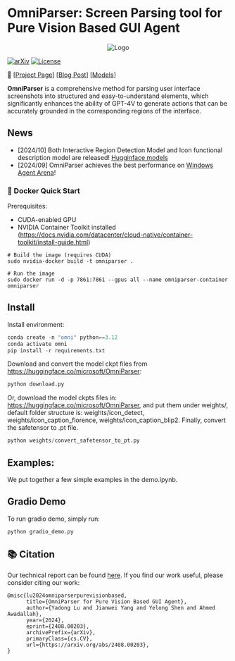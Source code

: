 # OmniParser: Screen Parsing tool for Pure Vision Based GUI Agent

<p align="center">
  <img src="imgs/logo.png" alt="Logo">
</p>

[![arXiv](https://img.shields.io/badge/Paper-green)](https://arxiv.org/abs/2408.00203)
[![License](https://img.shields.io/badge/License-MIT-yellow.svg)](https://opensource.org/licenses/MIT)

📢 [[Project Page](https://microsoft.github.io/OmniParser/)] [[Blog Post](https://www.microsoft.com/en-us/research/articles/omniparser-for-pure-vision-based-gui-agent/)] [[Models](https://huggingface.co/microsoft/OmniParser)] 

**OmniParser** is a comprehensive method for parsing user interface screenshots into structured and easy-to-understand elements, which significantly enhances the ability of GPT-4V to generate actions that can be accurately grounded in the corresponding regions of the interface. 

## News
- [2024/10] Both Interactive Region Detection Model and Icon functional description model are released! [Hugginface models](https://huggingface.co/microsoft/OmniParser)
- [2024/09] OmniParser achieves the best performance on [Windows Agent Arena](https://microsoft.github.io/WindowsAgentArena/)! 

### :rocket: Docker Quick Start

Prerequisites:
- CUDA-enabled GPU
- NVIDIA Container Toolkit installed (https://docs.nvidia.com/datacenter/cloud-native/container-toolkit/install-guide.html)
```
# Build the image (requires CUDA)
sudo nvidia-docker build -t omniparser .

# Run the image
sudo docker run -d -p 7861:7861 --gpus all --name omniparser-container omniparser
```

## Install 
Install environment:
```python
conda create -n "omni" python==3.12
conda activate omni
pip install -r requirements.txt
```

Download and convert the model ckpt files from https://huggingface.co/microsoft/OmniParser:
```python
python download.py
```

Or, download the model ckpts files in: https://huggingface.co/microsoft/OmniParser, and put them under weights/, default folder structure is: weights/icon_detect, weights/icon_caption_florence, weights/icon_caption_blip2.
Finally, convert the safetensor to .pt file. 
```python
python weights/convert_safetensor_to_pt.py
```

## Examples:
We put together a few simple examples in the demo.ipynb. 

## Gradio Demo
To run gradio demo, simply run:
```python
python gradio_demo.py
```


## 📚 Citation
Our technical report can be found [here](https://arxiv.org/abs/2408.00203).
If you find our work useful, please consider citing our work:
```
@misc{lu2024omniparserpurevisionbased,
      title={OmniParser for Pure Vision Based GUI Agent}, 
      author={Yadong Lu and Jianwei Yang and Yelong Shen and Ahmed Awadallah},
      year={2024},
      eprint={2408.00203},
      archivePrefix={arXiv},
      primaryClass={cs.CV},
      url={https://arxiv.org/abs/2408.00203}, 
}
```
